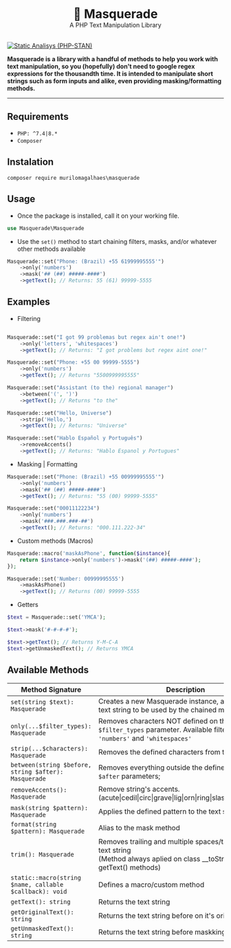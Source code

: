 <div align="center">
<h1 style="margin-bottom: 0px">🦝 Masquerade</h1> 
<span>A PHP Text Manipulation Library</span>
</div>

<br>

[![Static Analisys (PHP-STAN)](https://github.com/murilomagalhaes/masquerade/actions/workflows/static_analysis.yml/badge.svg)](https://github.com/murilomagalhaes/masquerade/actions/workflows/static_analysis.yml)

**Masquerade is a library with a handful of methods to help you work with text manipulation, so you (hopefully) don't need to google regex expressions for the thousandth time. It is intended to manipulate short strings such as form inputs and alike, even providing masking/formatting methods.**

<hr>

## Requirements
- `PHP: ^7.4|8.*`
- `Composer`

  
## Instalation
 `composer require murilomagalhaes\masquerade`

## Usage
- Once the package is installed, call it on your working file. 
``` php
use Masquerade\Masquerade
```
- Use the `set()` method to start chaining filters, masks, and/or whatever other methods available
``` php
Masquerade::set("Phone: (Brazil) +55 61999995555'")
    ->only('numbers')
    ->mask('## (##) #####-####')
    ->getText(); // Returns: 55 (61) 99999-5555
```

## Examples

- Filtering
``` php

Masquerade::set("I got 99 problemas but regex ain't one!")
    ->only('letters', 'whitespaces')
    ->getText(); // Returns: "I got problems but regex aint one!"

Masquerade::set("Phone: +55 00 99999-5555")
    ->only('numbers')
    ->getText(); // Returns "5500999995555"

Masquerade::set("Assistant (to the) regional manager")
    ->between('(', ')')
    ->getText(); // Returns "to the"

Masquerade::set("Hello, Universe")
    ->strip('Hello,')
    ->getText(); // Returns: "Universe"

Masquerade::set("Hablo Español y Português")
    ->removeAccents()
    ->getText(); // Returns: "Hablo Espanol y Portugues"
```

- Masking | Formatting 
``` php
Masquerade::set("Phone: (Brazil) +55 00999995555'")
    ->only('numbers')
    ->mask('## (##) #####-####')
    ->getText(); // Returns: "55 (00) 99999-5555"

Masquerade::set("00011122234") 
    ->only('numbers')
    ->mask('###.###.###-##')
    ->getText(); // Returns: "000.111.222-34"
```

- Custom methods (Macros)
``` php
Masquerade::macro('maskAsPhone', function($instance){
    return $instance->only('numbers')->mask('(##) #####-####');
});

Masquerade::set('Number: 00999995555')
    ->maskAsPhone()
    ->getText(); // Returns (00) 99999-5555
```

- Getters

```php
$text = Masquerade::set('YMCA');

$text->mask('#-#-#-#');

$text->getText(); // Returns Y-M-C-A
$text->getUnmaskedText(); // Returns YMCA
```



## Available Methods

| Method Signature | Description | 
|---|---|
| `set(string $text): Masquerade` | Creates a new Masquerade instance, and defines the text string to be used by the chained methods. |
| `only(...$filter_types): Masquerade` | Removes characters NOT defined on the `$filter_types` parameter. Available filters: `'letters'`, `'numbers'` and `'whitespaces'` |
| `strip(...$characters): Masquerade` | Removes the defined characters from the text string |
| `between(string $before, string $after): Masquerade`  | Removes everything outside the defined `$before` and `$after` parameters;  |
| `removeAccents(): Masquerade`| Remove string's accents. <br>(acute\|cedil\|circ\|grave\|lig\|orn\|ring\|slash\|th\|tilde\|uml\|)
| `mask(string $pattern): Masquerade`| Applies the defined pattern to the text string |
| `format(string $pattern): Masquerade` | Alias to the mask method |
| `trim(): Masquerade` | Removes trailing and multiple spaces/tabs from the text string <br>(Method always aplied on class __toString() and getText() methods)|
| `static::macro(string $name, callable $callback): void`| Defines a macro/custom method |
| `getText(): string` | Returns the text string |
| `getOriginalText(): string` | Returns the text string before on it's original state |
| `getUnmaskedText(): string` | Returns the text string before maskking |
